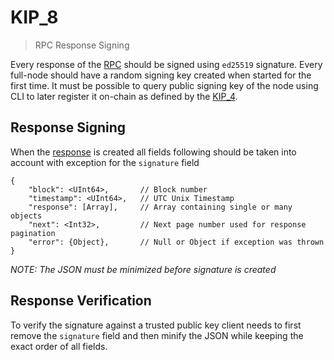 # KIP_8
> RPC Response Signing

Every response of the [RPC](../rpc/README.md) should be signed using `ed25519` signature. Every full-node should have a random signing key created when started for the first time. It must be possible to query public signing key of the node using CLI to later register it on-chain as defined by the [KIP_4](kip_4.md).

## Response Signing

When the [response](../rpc/README.md#Response-Interface) is created all fields following should be taken into account with exception for the `signature` field

```
{
    "block": <UInt64>,       // Block number
    "timestamp": <UInt64>,   // UTC Unix Timestamp
    "response": [Array],     // Array containing single or many objects
    "next": <Int32>,         // Next page number used for response pagination
    "error": {Object},       // Null or Object if exception was thrown
}
```

_NOTE: The JSON must be minimized before signature is created_

## Response Verification

To verify the signature against a trusted public key client needs to first remove the `signature` field and then minify the JSON while keeping the exact order of all fields.
